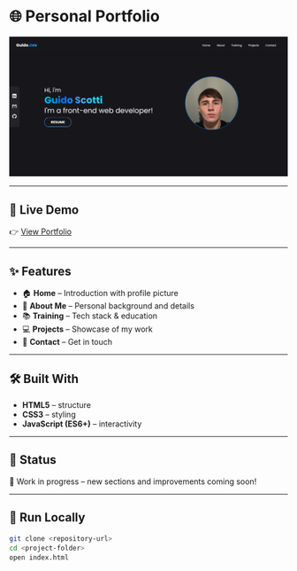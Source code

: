 # 🌐 Personal Portfolio

![Portfolio Preview](Images/others/preview.png)  

---

## 🔗 Live Demo  
👉 [View Portfolio](https://your-live-demo-link.com)

---

## ✨ Features

- 🏠 **Home** – Introduction with profile picture  
- 🙋 **About Me** – Personal background and details  
- 📚 **Training** – Tech stack & education  
- 💻 **Projects** – Showcase of my work  
- 📩 **Contact** – Get in touch  

---

## 🛠️ Built With

- **HTML5** – structure  
- **CSS3** – styling  
- **JavaScript (ES6+)** – interactivity  

---

## 📌 Status

🚧 Work in progress – new sections and improvements coming soon!

---

## 🚀 Run Locally

```bash
git clone <repository-url>
cd <project-folder>
open index.html
